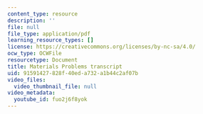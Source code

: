 ```yaml
---
content_type: resource
description: ''
file: null
file_type: application/pdf
learning_resource_types: []
license: https://creativecommons.org/licenses/by-nc-sa/4.0/
ocw_type: OCWFile
resourcetype: Document
title: Materials Problems transcript
uid: 91591427-828f-40ed-a732-a1b44c2af07b
video_files:
  video_thumbnail_file: null
video_metadata:
  youtube_id: fuo2j6f8yok
---
```

